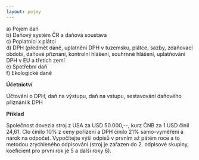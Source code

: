 ```yaml
---
layout: pojmy
---
```


a) Pojem daň  
b) Daňový systém ČR a daňová soustava  
c) Poplatníci x plátci  
d) DPH (předmět daně, uplatnění DPH v tuzemsku, plátce, sazby, zdaňovací období, daňové přiznání, kontrolní hlášení, souhrnné hlášení, uplatňování DPH v EU a třetích zemí  
e) Spotřební daň  
f) Ekologické daně  

**Účetnictví**

Účtování o DPH, daň na výstupu, daň na vstupu, sestavování daňového přiznání k DPH

**Příklad**

Společnost dovezla stroj z USA za USD 50.000,--, kurz ČNB za 1 USD činil 24,61. Clo činilo 10% z ceny pořízení a DPH činilo 21% samo-vyměření a nárok na odpočet. Vypočítejte výši odpisů v prvním až pátém roce a to metodou zrychleného odpisování (stroj je zařazen do 2. odpisové skupiny, koeficient pro první rok je 5 a další roky 6).
